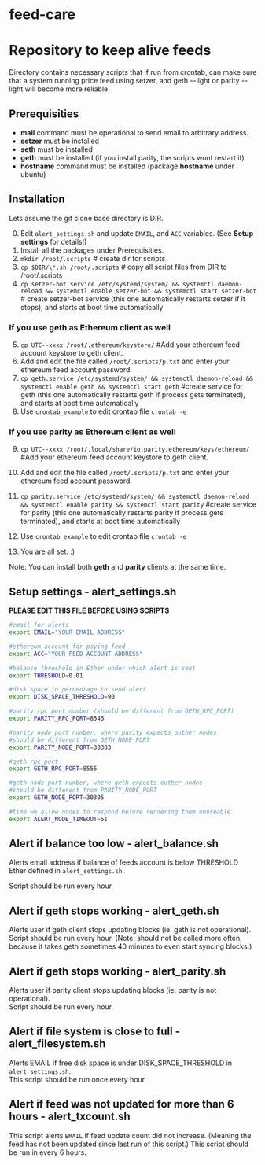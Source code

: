 # feed-care 
# Repository to keep alive feeds
Directory contains necessary scripts that if run from crontab, can make sure that a system running price feed using setzer, and geth --light or parity --light will become more reliable.

## Prerequisities 
- **mail** command must be operational to send email to arbitrary address. 
- **setzer** must be installed
- **seth** must be installed
- **geth** must be installed (if you install parity, the scripts wont restart it)
- **hostname** command must be installed (package **hostname** under ubuntu)

## Installation
Lets assume the git clone base directory is DIR.

0. Edit `alert_settings.sh` and update  `EMAIL`, and `ACC` variables. (See **Setup settings** for details!)
1. Install all the packages under Prerequisities.  
2. `mkdir /root/.scripts` # create dir for scripts  
3. `cp $DIR/\*.sh /root/.scripts` # copy all script files from DIR to /root/.scripts  
4. `cp setzer-bot.service /etc/systemd/system/ && systemctl daemon-reload && systemctl enable setzer-bot && systemctl start setzer-bot` # create setzer-bot service (this one automatically restarts setzer if it stops), and starts at boot time automatically  
### If you use **geth** as Ethereum client as well
5. `cp UTC--xxxx /root/.ethereum/keystore/` #Add your ethereum feed account keystore to geth client.   
6. Add and edit the file called `/root/.scripts/p.txt` and enter your ethereum feed account password.  
7. `cp geth.service /etc/systemd/system/ && systemctl daemon-reload && systemctl enable geth && systemctl start geth`  #create service for geth (this one automatically restarts geth if process gets terminated), and starts at boot time automatically  
8. Use `crontab_example` to edit crontab file `crontab -e`  
### If you use **parity** as Ethereum client as well
9. `cp UTC--xxxx /root/.local/share/io.parity.ethereum/keys/ethereum/` #Add your ethereum feed account keystore to geth client.   
10. Add and edit the file called `/root/.scripts/p.txt` and enter your ethereum feed account password.  
11. `cp parity.service /etc/systemd/system/ && systemctl daemon-reload && systemctl enable parity && systemctl start parity`  #create service for parity (this one automatically restarts parity if process gets terminated), and starts at boot time automatically  
12. Use `crontab_example` to edit crontab file `crontab -e`  

13. You are all set. :)   

Note: You can install both **geth** and **parity** clients at the same time.
 
## Setup settings - alert_settings.sh
**PLEASE EDIT THIS FILE BEFORE USING SCRIPTS**
```bash
#email for alerts
export EMAIL="YOUR EMAIL ADDRESS"

#ethereum account for paying feed
export ACC="YOUR FEED ACCOUNT ADDRESS"

#balance threshold in Ether under which alert is sent
export THRESHOLD=0.01

#disk space in percentage to send alert
export DISK_SPACE_THRESHOLD=90

#parity rpc port number (should be different from GETH_RPC_PORT)
export PARITY_RPC_PORT=8545

#parity node port number, where parity expects outher nodes
#should be different from GETH_NODE_PORT
export PARITY_NODE_PORT=30303

#geth rpc port
export GETH_RPC_PORT=8555

#geth node port number, where geth expects outher nodes
#should be different from PARITY_NODE_PORT
export GETH_NODE_PORT=30305

#time we allow nodes to respond before rendering them unuseable
export ALERT_NODE_TIMEOUT=5s
```
## Alert if balance too low - alert_balance.sh

Alerts email address if balance of feeds account is below THRESHOLD Ether defined in `alert_settings.sh`.

Script should be run every hour. 

## Alert if geth stops working - alert_geth.sh

Alerts user if geth client stops updating blocks (ie. geth is not operational). 
Script should be run every hour. (Note: should not be called more often, because it takes geth sometimes 40 minutes to even start syncing blocks.)

## Alert if geth stops working - alert_parity.sh

Alerts user if parity client stops updating blocks (ie. parity is not operational).  
Script should be run every hour. 

## Alert if file system is close to full - alert_filesystem.sh

Alerts EMAIL if free disk space is under DISK_SPACE_THRESHOLD in `alert_settings.sh`.  
This script should be run once every hour.

## Alert if feed was not updated for more than 6 hours - alert_txcount.sh

This script alerts `EMAIL` if feed update count did not increase. (Meaning the feed has not been updated since last run of this script.)
This script should be run in every 6 hours.
